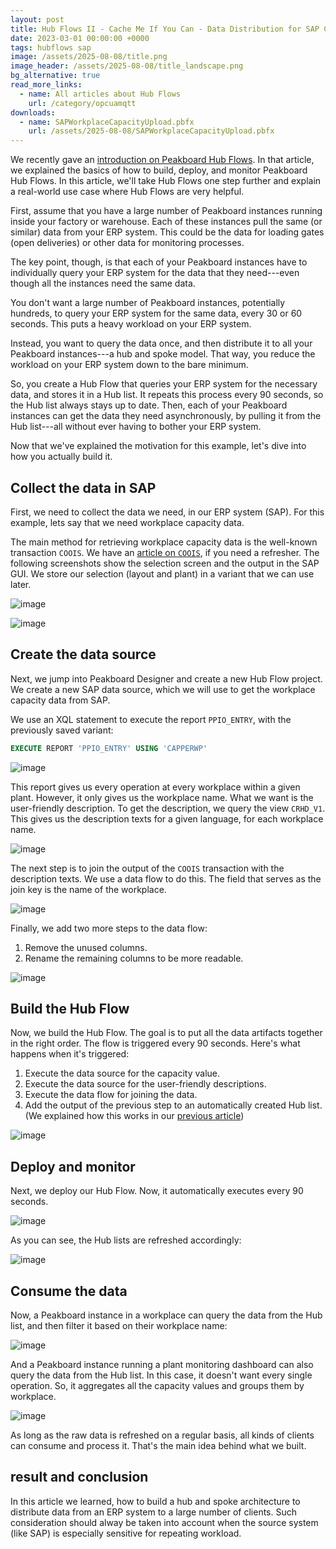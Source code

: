 ```yaml
---
layout: post
title: Hub Flows II - Cache Me If You Can - Data Distribution for SAP Capacity Data
date: 2023-03-01 00:00:00 +0000
tags: hubflows sap
image: /assets/2025-08-08/title.png
image_header: /assets/2025-08-08/title_landscape.png
bg_alternative: true
read_more_links:
  - name: All articles about Hub Flows
    url: /category/opcuamqtt
downloads:
  - name: SAPWorkplaceCapacityUpload.pbfx
    url: /assets/2025-08-08/SAPWorkplaceCapacityUpload.pbfx
---
```

We recently gave an [introduction on Peakboard Hub Flows](/Hub-FLows-I-Getting-started-and-learn-how-to-historize-MQTT-messages.html). In that article, we explained the basics of how to build, deploy, and monitor Peakboard Hub Flows. In this article, we'll take Hub Flows one step further and explain a real-world use case where Hub Flows are very helpful.

First, assume that you have a large number of Peakboard instances running inside your factory or warehouse. Each of these instances pull the same (or similar) data from your ERP system. This could be the data for loading gates (open deliveries) or other data for monitoring processes.

The key point, though, is that each of your Peakboard instances have to individually query your ERP system for the data that they need---even though all the instances need the same data.

You don't want a large number of Peakboard instances, potentially hundreds, to query your ERP system for the same data, every 30 or 60 seconds. This puts a heavy workload on your ERP system.

Instead, you want to query the data once, and then distribute it to all your Peakboard instances---a hub and spoke model. That way, you reduce the workload on your ERP system down to the bare minimum.

So, you create a Hub Flow that queries your ERP system for the necessary data, and stores it in a Hub list. It repeats this process every 90 seconds, so the Hub list always stays up to date. Then, each of your Peakboard instances can get the data they need asynchronously, by pulling it from the Hub list---all without ever having to bother your ERP system.

Now that we've explained the motivation for this example, let's dive into how you actually build it.

## Collect the data in SAP

First, we need to collect the data we need, in our ERP system (SAP). For this example, lets say that we need workplace capacity data.

The main method for retrieving workplace capacity data is the well-known transaction `COOIS`. We have an [article on `COOIS`](/Dismantle-SAP-Production-How-to-get-the-next-work-orders-of-a-workplace-by-using-COOIS-transaction-in-Peakboard.html), if you need a refresher. The following screenshots show the selection screen and the output in the SAP GUI. We store our selection (layout and plant) in a variant that we can use later.

![image](/assets/2025-08-08/010.png)

![image](/assets/2025-08-08/020.png)

## Create the data source

Next, we jump into Peakboard Designer and create a new Hub Flow project. We create a new SAP data source, which we will use to get the workplace capacity data from SAP. 

We use an XQL statement to execute the report `PPIO_ENTRY`, with the previously saved variant:
```sql
EXECUTE REPORT 'PPIO_ENTRY' USING 'CAPPERWP'
```

![image](/assets/2025-08-08/030.png)

This report gives us every operation at every workplace within a given plant. However, it only gives us the workplace name. What we want is the user-friendly description. To get the description, we query the view `CRHD_V1`. This gives us the description texts for a given language, for each workplace name.

![image](/assets/2025-08-08/040.png)

The next step is to join the output of the `COOIS` transaction with the description texts. We use a data flow to do this. The field that serves as the join key is the name of the workplace.

![image](/assets/2025-08-08/050.png)

Finally, we add two more steps to the data flow:
1. Remove the unused columns.
2. Rename the remaining columns to be more readable.

![image](/assets/2025-08-08/060.png)

## Build the Hub Flow

Now, we build the Hub Flow. The goal is to put all the data artifacts together in the right order. The flow is triggered every 90 seconds. Here's what happens when it's triggered:

1. Execute the data source for the capacity value.
1. Execute the data source for the user-friendly descriptions.
1. Execute the data flow for joining the data.
1. Add the output of the previous step to an automatically created Hub list. (We explained how this works in our [previous article](/Hub-FLows-I-Getting-started-and-learn-how-to-historize-MQTT-messages.html))

![image](/assets/2025-08-08/070.png)

## Deploy and monitor

Next, we deploy our Hub Flow. Now, it automatically executes every 90 seconds.

![image](/assets/2025-08-08/080.png)

As you can see, the Hub lists are refreshed accordingly:

![image](/assets/2025-08-08/090.png)

## Consume the data

Now, a Peakboard instance in a workplace can query the data from the Hub list, and then filter it based on their workplace name:

![image](/assets/2025-08-08/100.png)

And a Peakboard instance running a plant monitoring dashboard can also query the data from the Hub list. In this case, it doesn't want every single operation. So, it aggregates all the capacity values and groups them by workplace.

![image](/assets/2025-08-08/110.png)

As long as the raw data is refreshed on a regular basis, all kinds of clients can consume and process it. That's the main idea behind what we built.

## result and conclusion

In this article we learned, how to build a hub and spoke architecture to distribute data from an ERP system to a large number of clients. Such consideration should alway be taken into account when the source system (like SAP) is especially sensitive for repeating workload.
